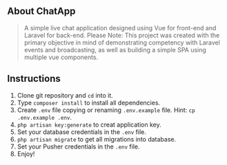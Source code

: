 ## About ChatApp

> A simple live chat application designed using Vue for front-end and Laravel for back-end. Please Note: This project was created with the primary objective in mind of demonstrating competency with Laravel events and broadcasting, as well as building a simple SPA using multiple vue components.  

## Instructions

1. Clone git repository and `cd` into it.
2. Type `composer install` to install all dependencies.
3. Create `.env` file copying or renaming  `.env.example` file. Hint: `cp .env.example .env`.
4. `php artisan key:generate` to creat application key.
5. Set your database credentials in the `.env` file.
6. `php artisan migrate` to get all migrations into database.
6. Set your Pusher credentials in the `.env` file.
7. Enjoy!




